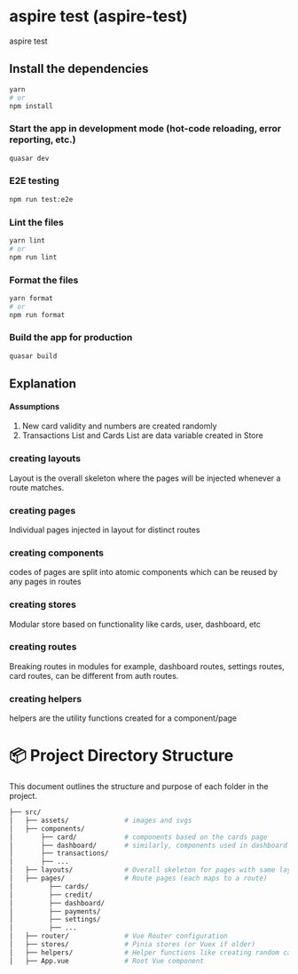 # aspire test (aspire-test)

aspire test

## Install the dependencies

```bash
yarn
# or
npm install
```

### Start the app in development mode (hot-code reloading, error reporting, etc.)

```bash
quasar dev
```

### E2E testing

```bash
npm run test:e2e
```

### Lint the files

```bash
yarn lint
# or
npm run lint
```

### Format the files

```bash
yarn format
# or
npm run format
```

### Build the app for production

```bash
quasar build
```

## Explanation

#### Assumptions

1. New card validity and numbers are created randomly
2. Transactions List and Cards List are data variable created in Store

### creating layouts

Layout is the overall skeleton where the pages will be injected whenever a route matches.

### creating pages

Individual pages injected in layout for distinct routes

### creating components

codes of pages are split into atomic components which can be reused by any pages in routes

### creating stores

Modular store based on functionality like cards, user, dashboard, etc

### creating routes

Breaking routes in modules for example, dashboard routes, settings routes, card routes, can be different from auth routes.

### creating helpers

helpers are the utility functions created for a component/page

# 📦 Project Directory Structure

This document outlines the structure and purpose of each folder in the project.

```bash
├── src/
│   ├── assets/              # images and svgs
│   ├── components/
│       ├── card/            # components based on the cards page
│       ├── dashboard/       # similarly, components used in dashboard page
│       ├── transactions/
│       ├── ...
│   ├── layouts/             # Overall skeleton for pages with same layout structure
│   ├── pages/               # Route pages (each maps to a route)
│         ├── cards/
│         ├── credit/
│         ├── dashboard/
│         ├── payments/
│         ├── settings/
│         ├── ...
│   ├── router/              # Vue Router configuration
│   ├── stores/              # Pinia stores (or Vuex if older)
│   ├── helpers/             # Helper functions like creating random card digits
│   ├── App.vue              # Root Vue component
```
